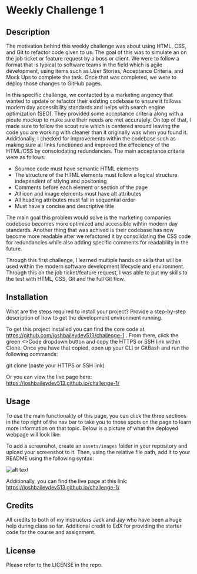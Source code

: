 # Weekly Challenge 1

## Description

The motivation behind this weekly challenge was about using HTML, CSS, and Git to refactor code given to us. The goal of this was to simulate an on the job ticket or feature request by a boss or client. We were to follow a format that is typical to software teams in the field which is agile development, using items such as User Stories, Acceptance Criteria, and Mock Ups to complete the task. Once that was completed, we were to deploy those changes to GitHub pages. 

In this specific challenge, we contacted by a marketing angency that wanted to update or refactor their existing codebase to ensure it follows modern day accessibility standards and helps with search engine optimization (SEO). They provided some acceptance criteria along with a picute mockup to make sure their needs are met accurately. On top of that, I made sure to follow the scout rule which is centered around leaving the code you are working with cleaner than it originally was when you found it. Additionally, I checked for improvements within the codebase such as making sure all links functioned and improved the effeciency of the HTML/CSS by consolodating redundancies. The main acceptance criteria were as follows:
- Sournce code must have semantic HTML elements
- The structure of the HTML elements must follow a logical structure independent of stlying and positoning
- Comments before each element or section of the page
- All icon and image elements must have alt attributes
- All heading attributes must fall in sequential order
- Must have a concise and descriptive title

The main goal this problem would solve is the marketing companies codebose becomes more optimized and accessible wihtin modern day standards. Another thing that was achived is their codebase has now become more readable after we refactored it by consolidating the CSS code for redundancies while also adding specific comments for readability in the future. 

Through this first challenge, I learned multiple hands on skils that will be used within the modern software development lifecycle and environment. Through this on the job ticket/feature request, I was able to put my skills to the test with HTML, CSS, Git and the full Git flow. 

## Installation

What are the steps required to install your project? Provide a step-by-step description of how to get the development environment running.

To get this project installed you can find the core code at https://github.com/joshbaileydev513/challenge-1 . From there, click the green <>Code dropdown button and copy the HTTPS or SSH link within Clone. Once you have that copied, open up your CLI or GitBash and run the following commands:

git clone (paste your HTTPS or SSH link)

Or you can view the live page here: https://joshbaileydev513.github.io/challenge-1/

## Usage

To use the main functionality of this page, you can click the three sections in the top right of the nav bar to take you to those spots on the page to learn more information on that topic. Below is a picture of what the deployed webpage
will look like. 

To add a screenshot, create an `assets/images` folder in your repository and upload your screenshot to it. Then, using the relative file path, add it to your README using the following syntax:

![alt text](Develop/assets/images/Horiseon.png)

Additionally, you can find the live page at this link: https://joshbaileydev513.github.io/challenge-1/


## Credits

All credits to both of my instructors Jack and Jay who have been a huge help during class so far. Additional credit to EdX for providing the starter code for the course and assignment. 

## License

Please refer to the LICENSE in the repo.
